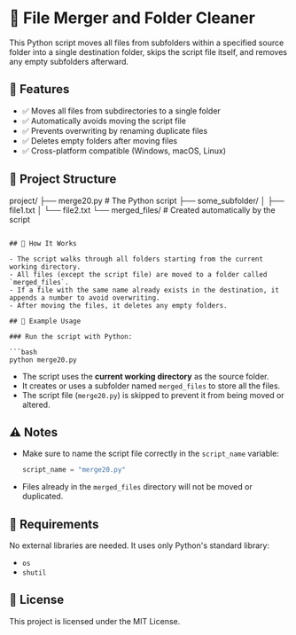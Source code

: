 # 📂 File Merger and Folder Cleaner

This Python script moves all files from subfolders within a specified source folder into a single destination folder, skips the script file itself, and removes any empty subfolders afterward.

## 🔧 Features

- ✅ Moves all files from subdirectories to a single folder
- ✅ Automatically avoids moving the script file
- ✅ Prevents overwriting by renaming duplicate files
- ✅ Deletes empty folders after moving files
- ✅ Cross-platform compatible (Windows, macOS, Linux)

## 📁 Project Structure



project/
├── merge20.py             # The Python script
├── some\_subfolder/
│   ├── file1.txt
│   └── file2.txt
└── merged\_files/          # Created automatically by the script

````

## 🚀 How It Works

- The script walks through all folders starting from the current working directory.
- All files (except the script file) are moved to a folder called `merged_files`.
- If a file with the same name already exists in the destination, it appends a number to avoid overwriting.
- After moving the files, it deletes any empty folders.

## 🧪 Example Usage

### Run the script with Python:

```bash
python merge20.py
````

* The script uses the **current working directory** as the source folder.
* It creates or uses a subfolder named `merged_files` to store all the files.
* The script file (`merge20.py`) is skipped to prevent it from being moved or altered.

## ⚠️ Notes

* Make sure to name the script file correctly in the `script_name` variable:

  ```python
  script_name = "merge20.py"
  ```
* Files already in the `merged_files` directory will not be moved or duplicated.

## 📌 Requirements

No external libraries are needed. It uses only Python's standard library:

* `os`
* `shutil`

## 📄 License

This project is licensed under the MIT License.


